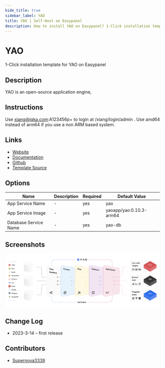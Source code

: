 ```yaml
---
hide_title: true
sidebar_label: YAO
title: YAO | Self-Host on Easypanel
description: How to install YAO on Easypanel? 1-Click installation template for YAO on Easypanel
---
```


<!-- generated -->

# YAO

1-Click installation template for YAO on Easypanel

## Description

YAO is an open-source application engine,

## Instructions

Use xiang@iqka.com:A123456p+ to login at /xiang/login/admin . Use amd64 instead of arm64 if you use a non ARM based system.

## Links

- [Website](https://yaoapps.com/)
- [Documentation](https://yaoapps.com/en-US/doc/)
- [Github](https://github.com/YaoApp/yao)
- [Template Source](https://github.com/easypanel-io/templates/tree/main/templates/yao)

## Options

Name | Description | Required | Default Value
-|-|-|-
App Service Name | - | yes | yao
App Service Image | - | yes | yaoapp/yao:0.10.3-arm64
Database Service Name | - | yes | yao-db

## Screenshots

![YAO Screenshot](./assets/screenshot.png)

## Change Log

- 2023-3-14 – first release

## Contributors

- [Supernova3339](https://github.com/supernova3339)
